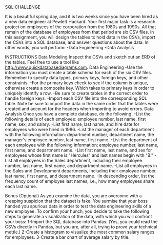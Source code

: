 SQL CHALLENGE

It is a beautiful spring day, and it is two weeks since you have been hired as a new data engineer at Pewlett Hackard. Your first major task is a research project on employees of the corporation from the 1980s and 1990s. All that remain of the database of employees from that period are six CSV files.
In this assignment, you will design the tables to hold data in the CSVs, import the CSVs into a SQL database, and answer questions about the data. In other words, you will perform:
-Data Engineering
-Data Analysis

INSTRUCTIONS
Data Modeling
 Inspect the CSVs and sketch out an ERD of the tables. Feel free to use a tool like http://www.quickdatabasediagrams.com.
Data Engineering
-Use the information you must create a table schema for each of the six CSV files. Remember to specify data types, primary keys, foreign keys, and other constraints.
-For the primary keys check to see if the column is unique, otherwise create a composite key. Which takes to primary keys in order to uniquely identify a row.
-Be sure to create tables in the correct order to handle foreign keys.
-Import each CSV file into the corresponding SQL table. Note be sure to import the data in the same order that the tables were created and account for the headers when importing to avoid errors.
Data Analysis
Once you have a complete database, do the following:
-List the following details of each employee: employee number, last name, first name, sex, and salary.
-List first name, last name, and hire date for employees who were hired in 1986.
-List the manager of each department with the following information: department number, department name, the manager's employee number, last name, first name.
-List the department of each employee with the following information: employee number, last name, first name, and department name.
-List first name, last name, and sex for employees whose first name is "Hercules" and last names begin with "B."
-List all employees in the Sales department, including their employee number, last name, first name, and department name.
-List all employees in the Sales and Development departments, including their employee number, last name, first name, and department name.
-In descending order, list the frequency count of employee last names, i.e., how many employees share each last name.

Bonus (Optional)
As you examine the data, you are overcome with a creeping suspicion that the dataset is fake. You surmise that your boss handed you spurious data in order to test the data engineering skills of a new employee. To confirm your hunch, you decide to take the following steps to generate a visualization of the data, with which you will confront your boss:
1-Import the SQL database into Pandas. (Yes, you could read the CSVs directly in Pandas, but you are, after all, trying to prove your technical mettle.)
2-Create a histogram to visualize the most common salary ranges for employees.
3-Create a bar chart of average salary by title.

